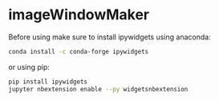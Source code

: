 # imageWindowMaker

Before using make sure to install ipywidgets using anaconda:

```sh
conda install -c conda-forge ipywidgets
```

or using pip:

```sh
pip install ipywidgets
jupyter nbextension enable --py widgetsnbextension
```
